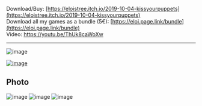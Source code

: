 Download/Buy: [https://eloistree.itch.io/2019-10-04-kissyourpuppets](https://eloistree.itch.io/2019-10-04-kissyourpuppets)  
Download all my games as a bundle (5€): [https://eloi.page.link/bundle](https://eloi.page.link/bundle)  
Video: https://youtu.be/ThUk8caWoXw  

----------------------------

![image](https://user-images.githubusercontent.com/20149493/229288509-6216a9e8-d541-40be-9015-6a144cad0b70.png)


[![image](https://user-images.githubusercontent.com/20149493/229288748-3511fc56-b6c0-4e06-b98d-57c5441260f0.png)](https://youtu.be/ThUk8caWoXw)

## Photo
![image](https://user-images.githubusercontent.com/20149493/229288514-3157f396-e7a2-47a4-b178-3bde50b83a30.png)
![image](https://user-images.githubusercontent.com/20149493/229288522-73038761-eb56-4520-b48b-21a1c8e75e49.png)
![image](https://user-images.githubusercontent.com/20149493/229288526-d842d08a-ed55-4adc-b10d-602203b69f0a.png)


